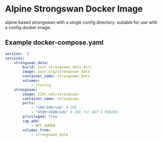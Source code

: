 # Alpine Strongswan Docker Image
alpine based strongswan with a single config directory.
suitable for use with a config docker image.

## Example docker-compose.yaml
```yaml
version: '2'
services:
    strongswan_data:
        build: your_strongswan_data_dir/
        image: your.org/strongswan_data
        container_name: strongswan_data
        volumes:
            - /config
    strongswan:
        image: sl8r.net/strongswan 
        container_name: strongswan
        ports:
            - "500:500/udp" # IKE
            - "4500:4500/udp" # IKE for NAT & MOBIKE
        privileged: true
        cap_add:
            - NET_ADMIN
        volumes_from:
            - strongswan_data
```
